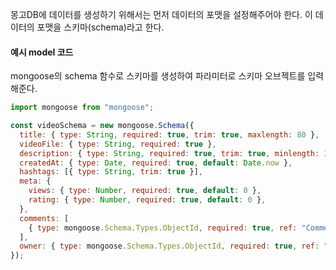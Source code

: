 몽고DB에 데이터를 생성하기 위해서는 먼저 데이터의 포맷을 설정해주어야 한다. 이 데이터의 포맷을 스키마(schema)라고 한다.


#### 예시 model 코드
mongoose의 schema 함수로 스키마를 생성하여 파라미터로 스키마 오브젝트를 입력해준다.
```javascript
import mongoose from "mongoose";

const videoSchema = new mongoose.Schema({
  title: { type: String, required: true, trim: true, maxlength: 80 },
  videoFile: { type: String, required: true },
  description: { type: String, required: true, trim: true, minlength: 3 },
  createdAt: { type: Date, required: true, default: Date.now },
  hashtags: [{ type: String, trim: true }],
  meta: {
    views: { type: Number, required: true, default: 0 },
    rating: { type: Number, required: true, default: 0 },
  },
  comments: [
    { type: mongoose.Schema.Types.ObjectId, required: true, ref: "Comment" },
  ],
  owner: { type: mongoose.Schema.Types.ObjectId, required: true, ref: "User" },
});
```
